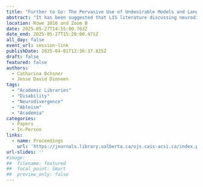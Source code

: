 ```yaml
---
title: "Further to Go: The Pervasive Use of Undesirable Models and Language in Research on Neurodivergence in Academic Libraries"
abstract: "It has been suggested that LIS literature discussing neurodivergence uses undesirable models of disability and undesirable language despite growing advocacy for alternatives. We examine the models and language used in 44 works on neurodivergence and academic libraries and find that 95% of those works use undesirable language like patronising, person-first, and medicalised/deficit-focused language. The medical model is never explicitly used, but numerous works with no explicit model use medicalised/deficit-focused language. Although no works use explicitly ableist language, undesirable language is present even in works using the social model of disability. Recommendations for future research and practice are provided."
location: Rowe 1016 and Zoom B
date: 2025-05-27T14:55:00.763Z
date_end: 2025-05-27T15:20:00.471Z
all_day: false
event_url: session-link
publishDate: 2025-04-01T12:36:37.825Z
draft: false
featured: false
authors:
  - Catharina Ochsner
  - Jesse David Dinneen
tags:
  - "Academic Libraries"
  - "Disability" 
  - "Neurodivergence" 
  - "Ableism" 
  - "Academia"
categories:
  - Papers
  - In-Person
links:
  - name: Proceedings
    url: 'https://journals.library.ualberta.ca/ojs.cais-acsi.ca/index.php/cais-asci/article/view/1889'
url-slides: ''
#image:
##  filename: featured
##  focal_point: Smart
##  preview_only: false
---
```

